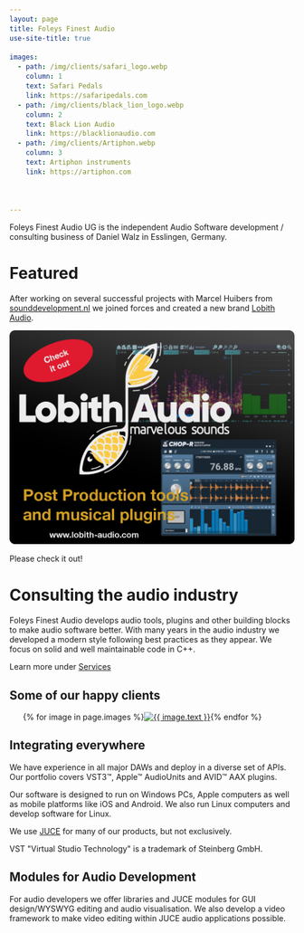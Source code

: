 ```yaml
---
layout: page
title: Foleys Finest Audio
use-site-title: true

images:
  - path: /img/clients/safari_logo.webp
    column: 1
    text: Safari Pedals
    link: https://safaripedals.com
  - path: /img/clients/black_lion_logo.webp
    column: 2
    text: Black Lion Audio
    link: https://blacklionaudio.com
  - path: /img/clients/Artiphon.webp
    column: 3
    text: Artiphon instruments
    link: https://artiphon.com



---
```


Foleys Finest Audio UG is the independent Audio Software development / consulting business
of Daniel Walz in Esslingen, Germany.

Featured
========

After working on several successful projects with Marcel Huibers from [sounddevelopment.nl](https://www.sounddevelopment.nl/)
we joined forces and created a new brand [Lobith Audio](https://lobith-audio.com).

[<img src="img/lobith-featured.png" alt=" Lobith Audio teaser panel">](https://lobith-audio.com)

Please check it out! 


Consulting the audio industry
=============================

Foleys Finest Audio develops audio tools, plugins and other building blocks to
make audio software better. With many years in the audio industry we developed
a modern style following best practices as they appear. We focus on solid and
well maintainable code in C++.

Learn more under [Services](/services)

Some of our happy clients
-------------------------

<ul style="display: flex; list-style: none">
  {% for image in page.images %}
    <li class="horizontal-list">
      <a href="{{ image.link }}" target="_blank"><img src="{{ image.path }}" alt="{{ image.text }}" width="150px" height="150px"></a>
    </li>
  {% endfor %}
</ul>


Integrating everywhere
----------------------

We have experience in all major DAWs and deploy in a diverse set of APIs.
Our portfolio covers VST3&#x2122;, Apple&#x2122; AudioUnits and AVID&#x2122; AAX plugins.

Our software is designed to run on Windows PCs, Apple computers as well as
mobile platforms like iOS and Android. We also run Linux computers and develop
software for Linux.

We use [JUCE](https://juce.com) for many of our products, but not exclusively.

VST "Virtual Studio Technology" is a trademark of Steinberg GmbH.

Modules for Audio Development
-----------------------------

For audio developers we offer libraries and JUCE modules for GUI design/WYSWYG 
editing and audio visualisation. We also develop a video framework to make
video editing within JUCE audio applications possible.


